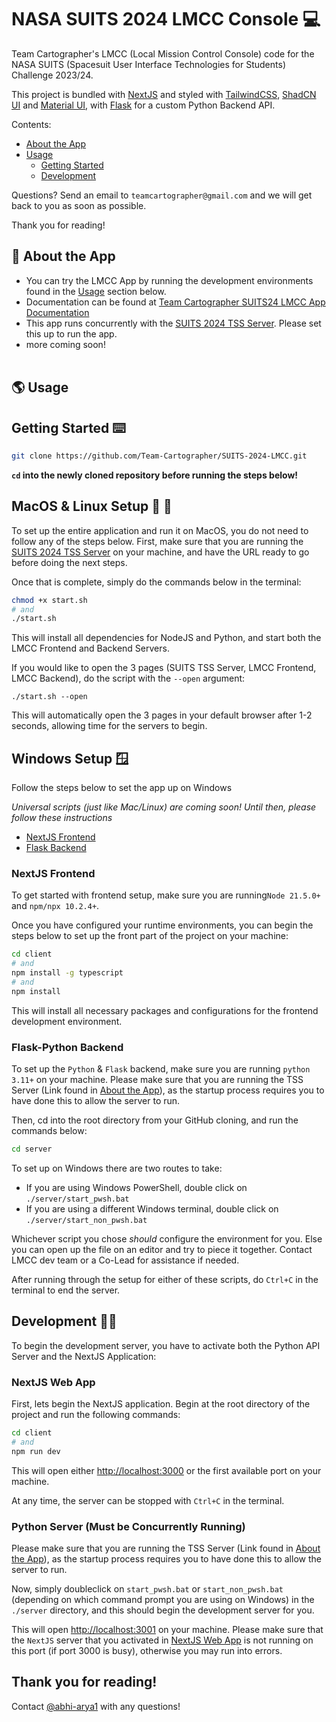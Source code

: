 # NASA SUITS 2024 LMCC Console :computer:

Team Cartographer's LMCC (Local Mission Control Console) code for the NASA SUITS (Spacesuit User Interface Technologies for Students) Challenge 2023/24. <br>

This project is bundled with [NextJS](https://nextjs.org/) and styled with [TailwindCSS](https://tailwindcss.com/), [ShadCN UI](https://ui.shadcn.com/) and [Material UI](https://mui.com/), with [Flask](https://flask.palletsprojects.com/en/3.0.x/) for a custom Python Backend API.

Contents:

- [About the App](#rocket-about-the-app)
- [Usage](#earth_americas-usage)
  - [Getting Started](#getting-started-keyboard)
  - [Development](#development-technologist)

Questions? Send an email to `teamcartographer@gmail.com` and we will get back to you as soon as possible.

Thank you for reading!

## :rocket: About the App

- You can try the LMCC App by running the development environments found in the [Usage](#earth_americas-usage) section below.
- Documentation can be found at [Team Cartographer SUITS24 LMCC App Documentation](https://drive.google.com/drive/folders/1yhpCCvDxDdY3s0cky-qRmtXiPUFmtyzn?usp=sharing)
- This app runs concurrently with the [SUITS 2024 TSS Server](https://github.com/SUITS-Techteam/TSS_2024). Please set this up to run the app.
- more coming soon!<br><br>

## :earth_americas: Usage

## Getting Started :keyboard:

```bash
git clone https://github.com/Team-Cartographer/SUITS-2024-LMCC.git
```

**`cd` into the newly cloned repository before running the steps below!**

## MacOS & Linux Setup :apple: :penguin:

To set up the entire application and run it on MacOS, you do not need to follow any of the steps below. First, make sure that you are running the [SUITS 2024 TSS Server](https://github.com/SUITS-Techteam/TSS_2024) on your machine, and have the URL ready to go before doing the next steps.

Once that is complete, simply do the commands below in the terminal:

```bash
chmod +x start.sh
# and
./start.sh
```

This will install all dependencies for NodeJS and Python, and start both the LMCC Frontend and Backend Servers.

If you would like to open the 3 pages (SUITS TSS Server, LMCC Frontend, LMCC Backend), do the script with the `--open` argument:

```
./start.sh --open
```

This will automatically open the 3 pages in your default browser after 1-2 seconds, allowing time for the servers to begin.

## Windows Setup :window:

Follow the steps below to set the app up on Windows

_Universal scripts (just like Mac/Linux) are coming soon! Until then, please follow these instructions_

- [NextJS Frontend](#nextjs-frontend)
- [Flask Backend](#flask-python-backend)

### NextJS Frontend

To get started with frontend setup, make sure you are running`Node 21.5.0+` and `npm/npx 10.2.4+`.

Once you have configured your runtime environments, you can begin the steps below to set up the front part of the project on your machine:

```bash
cd client
# and
npm install -g typescript
# and
npm install
```

This will install all necessary packages and configurations for the frontend development environment.

### Flask-Python Backend

To set up the `Python` & `Flask` backend, make sure you are running `python 3.11+` on your machine.
Please make sure that you are running the TSS Server (Link found in [About the App](#rocket-about-the-app)), as the startup process requires you to have done this to allow the server to run.

Then, cd into the root directory from your GitHub cloning, and run the commands below:

```bash
cd server
```

To set up on Windows there are two routes to take:

- If you are using Windows PowerShell, double click on `./server/start_pwsh.bat`
- If you are using a different Windows terminal, double click on `./server/start_non_pwsh.bat`

Whichever script you chose _should_ configure the environment for you. Else you can open up the file on an editor and try to piece it together. Contact LMCC dev team or a Co-Lead for assistance if needed.

After running through the setup for either of these scripts, do `Ctrl+C` in the terminal to end the server.

## Development :technologist:

To begin the development server, you have to activate both the Python API Server and the NextJS Application:

### NextJS Web App

First, lets begin the NextJS application. Begin at the root directory of the project and run the following commands:

```bash
cd client
# and
npm run dev
```

This will open either [http://localhost:3000](http://localhost:3000) or the first available port on your machine.

At any time, the server can be stopped with `Ctrl+C` in the terminal.

### Python Server (Must be Concurrently Running)

Please make sure that you are running the TSS Server (Link found in [About the App](#rocket-about-the-app)), as the startup process requires you to have done this to allow the server to run.

Now, simply doubleclick on `start_pwsh.bat` or `start_non_pwsh.bat` (depending on which command prompt you are using on Windows) in the `./server` directory, and this should begin the development server for you.

This will open [http://localhost:3001](http://localhost:3001) on your machine. Please make sure that the `NextJS` server that you activated in [NextJS Web App](#nextjs-web-app) is not running on this port (if port 3000 is busy), otherwise you may run into errors.

## Thank you for reading!

Contact [@abhi-arya1](https://github.com/abhi-arya1) with any questions!
